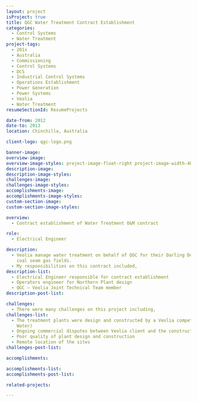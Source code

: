```yaml
---
layout: project
isProject: true
title: QGC Water Treatment Contract Establishment
categories:
  - Control Systems
  - Water Treatment
project-tags:
  - 201x
  - Australia
  - Commissioning
  - Control Systems
  - DCS
  - Industrial Control Systems
  - Operations Establishment
  - Power Generation
  - Power Systems
  - Veolia
  - Water Treatment
resumeSectionId: ResumeProjects

date-from: 2012
date-to: 2013
location: Chinchilla, Australia

client-logo: qgc-logo.png

banner-image:
overview-image:
overview-image-styles: project-image-float-right project-image-width-40
description-image:
description-image-styles:
challenges-image:
challenges-image-styles:
accomplishments-image:
accomplishments-image-styles:
custom-section-image:
custom-section-image-styles:

overview:
  - Contract establishment of Water Treatment O&M contract

role:
  - Electrical Engineer

description:
  - Veolia manage water treatment on behalf of QGC for their Darling Downs
    coal seam gas fields.
  - My responsibilities on this contract included,
description-list:
  - Electrical Engineer responsible for contract establishment
  - Operators engineer for Northern Plant design
  - QGC – Veolia Joint Technical Team member
description-post-list:

challenges:
  - There were many challenges on this project including,
challenges-list:    
  - The treatment plants were design and constructed by a Veolia competitor (GE
    Water)
  - Ongoing commercial disputes between Veolia client and the constructor
  - Poor quality of plant design and construction
  - Remote location of the sites
challenges-post-list:    

accomplishments:

accomplishments-list:    
accomplishments-post-list:    

related-projects:

---
```

